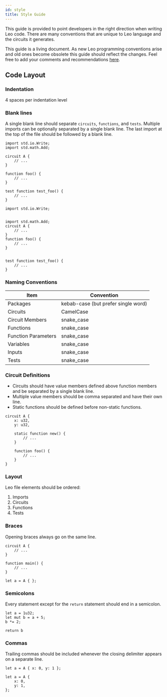 ```yaml
---
id: style
title: Style Guide
---
```


This guide is provided to point developers in the right direction when writing Leo code.
There are many conventions that are unique to Leo language and the circuits it generates.

This guide is a living document. 
As new Leo programming conventions arise and old ones become obsolete this guide should reflect the changes.
Feel free to add your comments and recommendations [here](03_contributing.md).


## Code Layout

### Indentation
4 spaces per indentation level

### Blank lines

A single blank line should separate `circuits`, `functions`, and `tests`.
Multiple imports can be optionally separated by a single blank line. 
The last import at the top of the file should be followed by a blank line.

```leo title="Yes:"
import std.io.Write;
import std.math.Add;

circuit A {
    // ...
}

function foo() {
    // ...
}

test function test_foo() {
    // ...
}
```

```leo title="No:"
import std.io.Write;


import std.math.Add;
circuit A {
    // ...
}
function foo() {
    // ...
}


test function test_foo() {
    // ...
}
```
### Naming Conventions

| Item                | Convention                          |
|---------------------|-------------------------------------|
| Packages            | kebab-case (but prefer single word) |
| Circuits            | CamelCase                           |
| Circuit Members     | snake_case                          |
| Functions           | snake_case                          |
| Function Parameters | snake_case                          |
| Variables           | snake_case                          |
| Inputs              | snake_case                          |
| Tests               | snake_case                          |

### Circuit Definitions

* Circuits should have value members defined above function members and be separated by a single blank line.
* Multiple value members should be comma separated and have their own line. 
* Static functions should be defined before non-static functions.

```leo
circuit A {
    x: u32,
    y: u32,

    static function new() {
        // ...
    }

    function foo() {
        // ...
    }
}
```

### Layout
Leo file elements should be ordered:
1. Imports
2. Circuits
3. Functions
4. Tests

### Braces
Opening braces always go on the same line.
```leo
circuit A {
    // ...
}

function main() {
    // ...
}

let a = A { };
```
### Semicolons
Every statement except for the `return` statement should end in a semicolon.
```leo
let a = 1u32;
let mut b = a + 5;
b *= 2;

return b
```

### Commas
Trailing commas should be included whenever the closing delimiter appears on a separate line.
```leo 
let a = A { x: 0, y: 1 };

let a = A {
    x: 0,
    y: 1,
};
```


